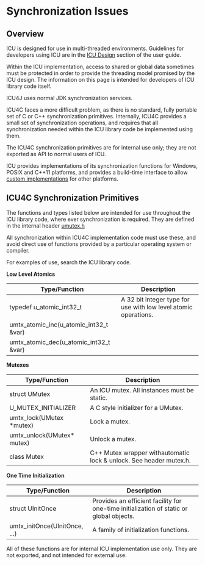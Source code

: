 # Synchronization Issues

## Overview

ICU is designed for use in multi-threaded environments. Guidelines for
developers using ICU are in the [ICU Design](../../design.md) section of the
user guide.

Within the ICU implementation, access to shared or global data sometimes must be
protected in order to provide the threading model promised by the ICU design.
The information on this page is intended for developers of ICU library code
itself.

ICU4J uses normal JDK synchronization services.

ICU4C faces a more difficult problem, as there is no standard, fully portable
set of C or C++ synchronization primitives. Internally, ICU4C provides a small
set of synchronization operations, and requires that all synchronization needed
within the ICU library code be implemented using them.

The ICU4C synchronization primitives are for internal use only; they are not
exported as API to normal users of ICU.

ICU provides implementations of its synchronization functions for Windows, POSIX
and C++11 platforms, and provides a build-time interface to allow [custom
implementations](custom.md) for other platforms.

## ICU4C Synchronization Primitives

The functions and types listed below are intended for use throughout the ICU
library code, where ever synchronization is required. They are defined in the
internal header
[umutex.h](http://bugs.icu-project.org/trac/browser/icu/trunk/source/common/umutex.h)

All synchronization within ICU4C implementation code must use these, and avoid
direct use of functions provided by a particular operating system or compiler.

For examples of use, search the ICU library code.

**Low Level Atomics**

| Type/Function                          | Description                                                     |
|----------------------------------------|-----------------------------------------------------------------|
| typedef u_atomic_int32_t               | A 32 bit integer type for use with low level atomic operations. |
| umtx_atomic_inc(u_atomic_int32_t &var) |                                                                 |
| umtx_atomic_dec(u_atomic_int32_t &var) |                                                                 |

**Mutexes**

| Type/Function               | Description                                                        |
|-----------------------------|--------------------------------------------------------------------|
| struct UMutex               | An ICU mutex. All instances must be static.                        |
| U_MUTEX_INITIALIZER         | A C style initializer for a UMutex.                                |
| umtx_lock(UMutex *mutex)  | Lock a mutex.                                                      |
| umtx_unlock(UMutex* mutex) | Unlock a mutex.                                                    |
| class Mutex                 | C++ Mutex wrapper withautomatic lock & unlock. See header mutex.h. |

**One Time Initialization**

| Type/Function                 | Description                                                                             |
|-------------------------------|-----------------------------------------------------------------------------------------|
| struct UInitOnce              | Provides an efficient facility for one-time initialization of static or global objects. |
| umtx_initOnce(UInitOnce, ...) | A family of initialization functions.                                                   |

All of these functions are for internal ICU implementation use only. They are
not exported, and not intended for external use.

